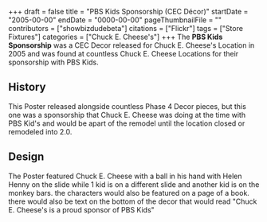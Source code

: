 +++
draft = false
title = "PBS Kids Sponsorship (CEC Décor)"
startDate = "2005-00-00"
endDate = "0000-00-00"
pageThumbnailFile = ""
contributors = ["showbizdudebeta"]
citations = ["Flickr"]
tags = ["Store Fixtures"]
categories = ["Chuck E. Cheese's"]
+++
The **PBS Kids Sponsorship** was a CEC Decor released for Chuck E. Cheese's Location in 2005 and was found at countless Chuck E. Cheese Locations for their sponsorship with PBS Kids.

## History

This Poster released alongside countless Phase 4 Decor pieces, but this one was a sponsorship that Chuck E. Cheese was doing at the time with PBS Kid's and would be apart of the remodel until the location closed or remodeled into 2.0.

## Design 

The Poster featured Chuck E. Cheese with a ball in his hand with Helen Henny on the slide while 1 kid is on a different slide and another kid is on the monkey bars. the characters would also be featured on a page of a book. there would also be text on the bottom of the decor that would read "Chuck E. Cheese's is a proud sponsor of PBS Kids"
 

